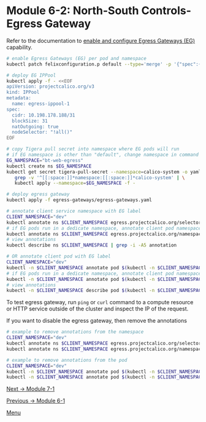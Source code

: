# Module 6-2: North-South Controls-Egress Gateway

Refer to the documentation to [enable and configure Egress Gateways (EG)](https://docs.tigera.io/networking/egress-gateway) capability.

```bash
# enable Egress Gateways (EG) per pod and namespace
kubectl patch felixconfiguration.p default --type='merge' -p '{"spec":{"egressIPSupport":"EnabledPerNamespaceOrPerPod"}}'

# deploy EG IPPool
kubectl apply -f - <<EOF
apiVersion: projectcalico.org/v3
kind: IPPool
metadata:
  name: egress-ippool-1
spec:
  cidr: 10.198.178.188/31
  blockSize: 31
  natOutgoing: true
  nodeSelector: "!all()"
EOF

# copy Tigera pull secret into namespace where EG pods will run
# if EG namespace is other than "default", change namespace in command below and in the 50-egress-gateways/egress-gateways.yaml manifest
EG_NAMESPACE="bt-web-egress"
kubectl create ns $EG_NAMESPACE
kubectl get secret tigera-pull-secret --namespace=calico-system -o yaml | \
   grep -v '^[[:space:]]*namespace:[[:space:]]*calico-system' | \
   kubectl apply --namespace=$EG_NAMESPACE -f -

# deploy egress gateway
kubectl apply -f egress-gateways/egress-gateways.yaml

# annotate client service namespace with EG label
CLIENT_NAMESPACE="dev"
kubectl annotate ns $CLIENT_NAMESPACE egress.projectcalico.org/selector='egress-code == "red"'
# if EG pods run in a dedicate namespace, annotate client pod namespace with EG pod namespace name
kubectl annotate ns $CLIENT_NAMESPACE egress.projectcalico.org/namespaceSelector="projectcalico.org/name == \"$EG_NAMESPACE\""
# view annotations
kubectl describe ns $CLIENT_NAMESPACE | grep -i -A5 annotation

# OR annotate client pod with EG label
CLIENT_NAMESPACE="dev"
kubectl -n $CLIENT_NAMESPACE annotate pod $(kubectl -n $CLIENT_NAMESPACE get pod -l app=netshoot -ojsonpath='{.items[0].metadata.name}') egress.projectcalico.org/selector='egress-code == "red"'
# if EG pods run in a dedicate namespace, annotate client pod namespace with EG pod namespace name
kubectl -n $CLIENT_NAMESPACE annotate pod $(kubectl -n $CLIENT_NAMESPACE get pod -l app=netshoot -ojsonpath='{.items[0].metadata.name}') egress.projectcalico.org/namespaceSelector="projectcalico.org/name == \"$EG_NAMESPACE\""
# view annotations
kubectl -n $CLIENT_NAMESPACE describe pod $(kubectl -n $CLIENT_NAMESPACE get pod -l app=netshoot -ojsonpath='{.items[0].metadata.name}') | grep -i -A5 annotation
```

To test egress gateway, run `ping` or `curl` command to a compute resource or HTTP service outside of the cluster and inspect the IP of the request.

If you want to disable the egress gateway, then remove the annotations

```bash
# example to remove annotations from the namespace
CLIENT_NAMESPACE="dev"
kubectl annotate ns $CLIENT_NAMESPACE egress.projectcalico.org/selector-
kubectl annotate ns $CLIENT_NAMESPACE egress.projectcalico.org/namespaceSelector-

# example to remove annotations from the pod
CLIENT_NAMESPACE="dev"
kubectl -n $CLIENT_NAMESPACE annotate pod $(kubectl -n $CLIENT_NAMESPACE get pod -l app=netshoot -ojsonpath='{.items[0].metadata.name}') egress.projectcalico.org/selector-
kubectl -n $CLIENT_NAMESPACE annotate pod $(kubectl -n $CLIENT_NAMESPACE get pod -l app=netshoot -ojsonpath='{.items[0].metadata.name}') egress.projectcalico.org/namespaceSelector-
```

[Next -> Module 7-1](../modules/firewall-integration.md)

[Previous -> Module 6-1](../modules/egress-access-controls.md)

[Menu](../README.md)